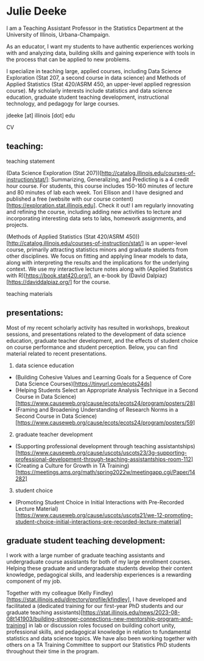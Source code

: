 # Julie Deeke

I am a Teaching Assistant Professor in the Statistics Department at the University of Illinois, Urbana-Champaign.

As an educator, I want my students to have authentic experiences working with and analyzing data, building skills and gaining experience with tools in the process that can be applied to new problems.

I specialize in teaching large, applied courses, including Data Science Exploration (Stat 207, a second course in data science) and Methods of Applied Statistics (Stat 420/ASRM 450, an upper-level applied regression course).  My scholarly interests include statistics and data science education, graduate student teaching development, instructional technology, and pedagogy for large courses.

jdeeke [at] illinois [dot] edu

CV

## teaching:

teaching statement

(Data Science Exploration (Stat 207))[http://catalog.illinois.edu/courses-of-instruction/stat/]: Summarizing, Generalizing, and Predicting is a 4 credit hour course.  For students, this course includes 150-160 minutes of lecture and 80 minutes of lab each week.  Tori Ellison and I have designed and published a free (website with our course content)[https://exploration.stat.illinois.edu].  Check it out!  I am regularly innovating and refining the course, including adding new activities to lecture and incorporating interesting data sets to labs, homework assignments, and projects.

(Methods of Applied Statistics (Stat 420/ASRM 450))[http://catalog.illinois.edu/courses-of-instruction/stat/] is an upper-level course, primarily attracting statistics minors and graduate students from other disciplines.  We focus on fitting and applying linear models to data, along with interpreting the results and the implications for the underlying context.  We use my interactive lecture notes along with (Applied Statistics with R)[https://book.stat420.org/], an e-book by (David Dalpiaz)[https://daviddalpiaz.org/] for the course.

teaching materials 

## presentations:

Most of my recent scholarly activity has resulted in workshops, breakout sessions, and presentations related to the development of data science education, graduate teacher development, and the effects of student choice on course performance and student perception.  Below, you can find material related to recent presentations.

1. data science education
- (Building Cohesive Values and Learning Goals for a Sequence of Core Data Science Courses)[https://tinyurl.com/ecots24ds]
- (Helping Students Select an Appropriate Analysis Technique in a Second Course in Data Science)[https://www.causeweb.org/cause/ecots/ecots24/program/posters/28]
- (Framing and Broadening Understanding of Research Norms in a Second Course in Data Science)[https://www.causeweb.org/cause/ecots/ecots24/program/posters/59]
2. graduate teacher development
- (Supporting professional development through teaching assistantships)[https://www.causeweb.org/cause/uscots/uscots23/3g-supporting-professional-development-through-teaching-assistantships-room-112]
- (Creating a Culture for Growth in TA Training)[https://meetings.ams.org/math/spring2022w/meetingapp.cgi/Paper/14282]
3. student choice
- (Promoting Student Choice in Initial Interactions with Pre-Recorded Lecture Material)[https://www.causeweb.org/cause/uscots/uscots21/we-12-promoting-student-choice-initial-interactions-pre-recorded-lecture-material]

## graduate student teaching development:

I work with a large number of graduate teaching assistants and undergraduate course assistants for both of my large enrollment courses.  Helping these graduate and undergraduate students develop their content knowledge, pedagogical skills, and leadership experiences is a rewarding component of my job.

Together with my colleague (Kelly Findley)[https://stat.illinois.edu/directory/profile/kfindley], I have developed and facilitated a (dedicated training for our first-year PhD students and our graduate teaching assistants)[https://stat.illinois.edu/news/2023-08-08t141903/building-stronger-connections-new-mentorship-program-and-training] in lab or discussion roles focused on building cohort unity, professional skills, and pedagogical knowledge in relation to fundamental statistics and data science topics.  We have also been working together with others on a TA Training Committee to support our Statistics PhD students throughout their time in the program.  
